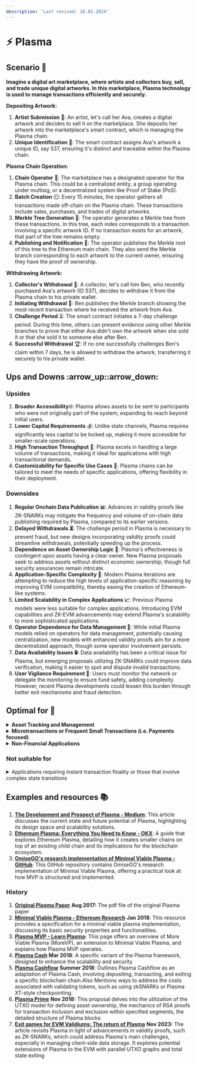 ```yaml
---
description: 'Last revised: 16.01.2024'
---
```


# ⚡ Plasma

## Scenario 🌟

**Imagine a digital art marketplace, where artists and collectors buy, sell, and trade unique digital artworks. In this marketplace, Plasma technology is used to manage transactions efficiently and securely.**

**Depositing Artwork:**

1. **Artist Submission** 🎨: An artist, let's call her Ava, creates a digital artwork and decides to sell it on the marketplace. She deposits her artwork into the marketplace's smart contract, which is managing the Plasma chain.
2. **Unique Identification** 🔢: The smart contract assigns Ava's artwork a unique ID, say 537, ensuring it's distinct and traceable within the Plasma chain.

**Plasma Chain Operation:**

1. **Chain Operator** 🔗: The marketplace has a designated operator for the Plasma chain. This could be a centralized entity, a group operating under multisig, or a decentralized system like Proof of Stake (PoS).
2. **Batch Creation** ⏲️: Every 15 minutes, the operator gathers all transactions made off-chain on the Plasma chain. These transactions include sales, purchases, and trades of digital artworks.
3. **Merkle Tree Generation** 🌳: The operator generates a Merkle tree from these transactions. In this tree, each index corresponds to a transaction involving a specific artwork ID. If no transaction exists for an artwork, that part of the tree remains empty.
4. **Publishing and Notification** 📢: The operator publishes the Merkle root of this tree to the Ethereum main chain. They also send the Merkle branch corresponding to each artwork to the current owner, ensuring they have the proof of ownership.

**Withdrawing Artwork:**

1. **Collector's Withdrawal** 💼: A collector, let's call him Ben, who recently purchased Ava's artwork (ID 537), decides to withdraw it from the Plasma chain to his private wallet.
2. **Initiating Withdrawal** 🚀: Ben publishes the Merkle branch showing the most recent transaction where he received the artwork from Ava.
3. **Challenge Period** ⏳: The smart contract initiates a 7-day challenge period. During this time, others can present evidence using other Merkle branches to prove that either Ava didn't own the artwork when she sold it or that she sold it to someone else after Ben.
4. **Successful Withdrawal** 🏆: If no one successfully challenges Ben's claim within 7 days, he is allowed to withdraw the artwork, transferring it securely to his private wallet.

## Ups and Downs :arrow\_up::arrow\_down:

### **Upsides**

1. **Broader Accessibility**🌐: Plasma allows assets to be sent to participants who were not originally part of the system, expanding its reach beyond initial users.
2. **Lower Capital Requirements** 💰: Unlike state channels, Plasma requires significantly less capital to be locked up, making it more accessible for smaller-scale operations.
3. **High Transaction Throughput** 🚀: Plasma excels in handling a large volume of transactions, making it ideal for applications with high transactional demands.
4. **Customizability for Specific Use Cases** 🔧: Plasma chains can be tailored to meet the needs of specific applications, offering flexibility in their deployment.

### Downsides

1. **Regular Onchain Data Publication 📊**: Advances in validity proofs like ZK-SNARKs may mitigate the frequency and volume of on-chain data publishing required by Plasma, compared to its earlier versions.
2. **Delayed Withdrawals ⏳**: The challenge period in Plasma is necessary to prevent fraud, but new designs incorporating validity proofs could streamline withdrawals, potentially speeding up the process.
3. **Dependence on Asset Ownership Logic 🔑**: Plasma's effectiveness is contingent upon assets having a clear owner. New Plasma proposals seek to address assets without distinct economic ownership, though full security assurances remain intricate.
4. **Application-Specific Complexity 🧩**: Modern Plasma iterations are attempting to reduce the high levels of application-specific reasoning by improving EVM compatibility, thereby easing the creation of Ethereum-like systems.
5. **Limited Scalability in Complex Applications 📈**: Previous Plasma models were less suitable for complex applications. Introducing EVM capabilities and ZK-EVM advancements may extend Plasma's scalability to more sophisticated applications.
6. **Operator Dependence for Data Management 👥**: While initial Plasma models relied on operators for data management, potentially causing centralization, new models with enhanced validity proofs aim for a more decentralized approach, though some operator involvement persists.
7. **Data Availability Issues 🔒**: Data availability has been a critical issue for Plasma, but emerging proposals utilizing ZK-SNARKs could improve data verification, making it easier to spot and dispute invalid transactions.
8. **User Vigilance Requirement 👀**: Users must monitor the network or delegate the monitoring to ensure fund safety, adding complexity. However, recent Plasma developments could lessen this burden through better exit mechanisms and fraud detection.

## Optimal for 🎯

<details>

<summary><strong>Asset Tracking and Management</strong></summary>

Applications that require tracking and managing assets can benefit from Plasma chains. Each asset can be assigned a unique ID and tracked efficiently, making Plasma suitable for digital marketplaces, supply chain management, and tokenized asset platforms.

</details>

<details>

<summary><strong>Microtransactions or Frequent Small Transactions (i.e. Payments focused)</strong></summary>

Plasma is ideal for applications involving frequent, small-value transactions. This could include gaming platforms, micropayment systems, or any application where users frequently exchange small amounts of value.

</details>

<details>

<summary><strong>Non-Financial Applications</strong></summary>

Due to its lower capital requirements and ability to handle a diverse range of transactions, Plasma is also suitable for non-financial blockchain applications that still require the benefits of decentralization and security.

</details>

### Not suitable for

<details>

<summary>Applications requiring instant transaction finality or those that involve complex state transitions</summary>



</details>

## Examples and resources 📚

1. [**The Development and Prospect of Plasma - Medium**](https://medium.com/@Web3comVC/the-development-and-prospect-of-plasma-42eed0838a3f): This article discusses the current state and future potential of Plasma, highlighting its design space and scalability solutions.
2. [**Ethereum Plasma: Everything You Need to Know - OKX**](https://www.okx.com/learn/ethereum-plasma-guide): A guide that explores Ethereum Plasma, detailing how it creates smaller chains on top of an existing child chain and its implications for the blockchain ecosystem.
3. [**OmiseGO's research implementation of Minimal Viable Plasma - GitHub**](https://github.com/omgnetwork/plasma-mvp): This GitHub repository contains OmiseGO's research implementation of Minimal Viable Plasma, offering a practical look at how MVP is structured and implemented.

### History

1. [**Original Plasma Paper**](http://plasma.io/plasma-deprecated.pdf) **Aug 2017:** The pdf file of the original Plasma paper
2. [**Minimal Viable Plasma - Ethereum Research**](https://ethresear.ch/t/minimal-viable-plasma/426) **Jan 2018**: This resource provides a specification for a minimal viable plasma implementation, discussing its basic security properties and functionalities.
3. [**Plasma MVP - Learn Plasma**](https://www.learnplasma.org/en/learn/mvp.html)**:** This page offers an overview of More Viable Plasma (MoreVP), an extension to Minimal Viable Plasma, and explains how Plasma MVP operates.
4. [**Plasma Cash**](https://ethresear.ch/t/plasma-cash-plasma-with-much-less-per-user-data-checking/1298) **Mar 2018**: A specific variant of the Plasma framework, designed to enhance the scalability and security
5. [**Plasma Cashflow**](https://hackmd.io/DgzmJIRjSzCYvl4lUjZXNQ?view#%F0%9F%9A%AA-Exit) **Summer 2018**: Outlines Plasma Cashflow as an adaptation of Plasma Cash, involving depositing, transacting, and exiting a specific blockchain chain.Also Mentions ways to address the costs associated with validating tokens, such as using zkSNARKs or Plasma XT-style checkpointing.
6. [**Plasma Prime**](https://ethresear.ch/t/plasma-prime-design-proposal/4222) **Nov 2018:** This proposal delves into the utilization of the UTXO model for defining asset ownership, the mechanics of RSA proofs for transaction inclusion and exclusion within specified segments, the detailed structure of Plasma blocks
7. [**Exit games for EVM Validiums: The return of Plasma**](https://vitalik.eth.limo/general/2023/11/14/neoplasma.html) **Nov 2023:** The article revisits Plasma in light of advancements in validity proofs, such as ZK-SNARKs, which could address Plasma's main challenges, especially in managing client-side data storage. It explores potential extensions of Plasma to the EVM with parallel UTXO graphs and total state exiting
